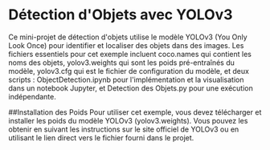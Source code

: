 # Détection d'Objets avec YOLOv3
Ce mini-projet de détection d'objets utilise le modèle YOLOv3 (You Only Look Once) pour identifier et localiser des objets dans des images. Les fichiers essentiels pour cet exemple incluent coco.names qui contient les noms des objets, yolov3.weights qui sont les poids pré-entraînés du modèle, yolov3.cfg qui est le fichier de configuration du modèle, et deux scripts : ObjectDetection.ipynb pour l'implémentation et la visualisation dans un notebook Jupyter, et Detection des Objets.py pour une exécution indépendante.

##Installation des Poids
Pour utiliser cet exemple, vous devez télécharger et installer les poids du modèle YOLOv3 (yolov3.weights). Vous pouvez les obtenir en suivant les instructions sur le site officiel de YOLOv3 ou en utilisant le lien direct vers le fichier fourni dans le projet.
